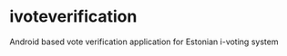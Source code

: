 ivoteverification
=================

Android based vote verification application for Estonian i-voting system
